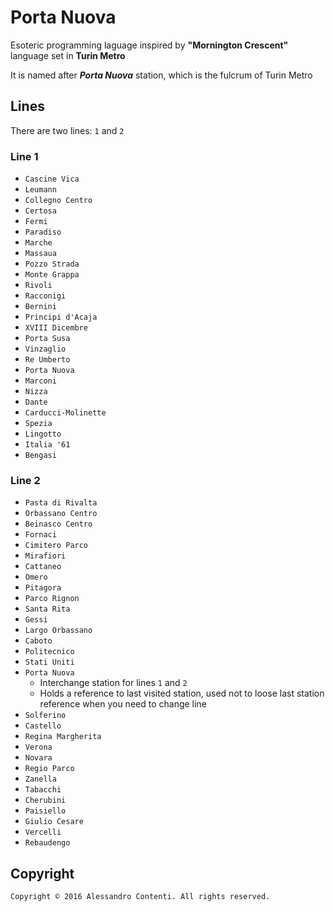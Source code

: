 # Porta Nuova

Esoteric programming laguage inspired by __"Mornington Crescent"__ language set in __Turin Metro__

It is named after ___Porta Nuova___ station, which is the fulcrum of Turin Metro

## Lines

There are two lines: `1` and `2`

### Line 1

- `Cascine Vica`
- `Leumann`
- `Collegno Centro`
- `Certosa`
- `Fermi`
- `Paradiso`
- `Marche`
- `Massaua`
- `Pozzo Strada`
- `Monte Grappa`
- `Rivoli`
- `Racconigi`
- `Bernini`
- `Principi d'Acaja`
- `XVIII Dicembre`
- `Porta Susa`
- `Vinzaglio`
- `Re Umberto`
- `Porta Nuova`
- `Marconi`
- `Nizza`
- `Dante`
- `Carducci-Molinette`
- `Spezia`
- `Lingotto`
- `Italia '61`
- `Bengasi`

### Line 2

- `Pasta di Rivalta`
- `Orbassano Centro`
- `Beinasco Centro`
- `Fornaci`
- `Cimitero Parco`
- `Mirafiori`
- `Cattaneo`
- `Omero`
- `Pitagora`
- `Parco Rignon`
- `Santa Rita`
- `Gessi`
- `Largo Orbassano`
- `Caboto`
- `Politecnico`
- `Stati Uniti`
- `Porta Nuova`
    - Interchange station for lines `1` and `2`
    - Holds a reference to last visited station, used not to loose last station reference when you need to change line
- `Solferino`
- `Castello`
- `Regina Margherita`
- `Verona`
- `Novara`
- `Regio Parco`
- `Zanella`
- `Tabacchi`
- `Cherubini`
- `Paisiello`
- `Giulio Cesare`
- `Vercelli`
- `Rebaudengo`

## Copyright

	Copyright © 2016 Alessandro Contenti. All rights reserved.
